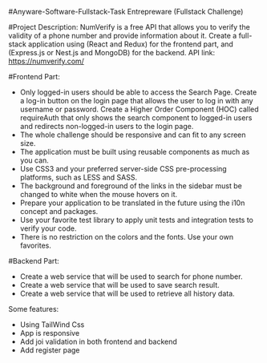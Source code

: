 #Anyware-Software-Fullstack-Task
Entrepreware (Fullstack Challenge)

#Project Description:
 NumVerify is a free API that allows you to verify the validity of a phone number and provide information about it.
 Create a full-stack application using (React and Redux) for the frontend part, and (Express.js or Nest.js and MongoDB)
 for the backend. API link: https://numverify.com/

#Frontend Part:
- Only logged-in users should be able to access the Search Page. Create a log-in button on the login page that
  allows the user to log in with any username or password. Create a Higher Order Component (HOC) called
  requireAuth that only shows the search component to logged-in users and redirects non-logged-in users to
  the login page.
- The whole challenge should be responsive and can fit to any screen size.
- The application must be built using reusable components as much as you can.
- Use CSS3 and your preferred server-side CSS pre-processing platforms, such as LESS and SASS.
- The background and foreground of the links in the sidebar must be changed to white when the mouse hovers on it.
- Prepare your application to be translated in the future using the i10n concept and packages.
- Use your favorite test library to apply unit tests and integration tests to verify your code.
- There is no restriction on the colors and the fonts. Use your own favorites. 
 
#Backend Part:
- Create a web service that will be used to search for phone number.
- Create a web service that will be used to save search result.
- Create a web service that will be used to retrieve all history data.

Some features:
- Using TailWind Css
- App is responsive
- Add joi validation in both frontend and backend
- Add register page
